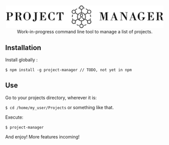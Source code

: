 <p align="center">
  <img width="500" alt="project manager logo" src="/assets/logo.png">
  <br/>
  Work-in-progress command line tool to manage a list of projects.
</p>

## Installation

Install globally :

`$ npm install -g project-manager // TODO, not yet in npm`

## Use

Go to your projects directory, wherever it is:

`$ cd /home/my_user/Projects` or something like that.

Execute:

`$ project-manager`

And enjoy! More features incoming!
